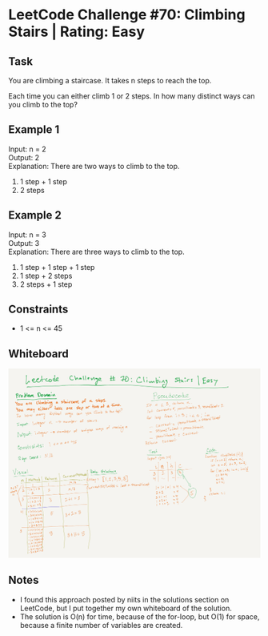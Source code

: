 # LeetCode Challenge #70: Climbing Stairs | Rating: Easy

## Task

You are climbing a staircase. It takes n steps to reach the top.

Each time you can either climb 1 or 2 steps. In how many distinct ways can you climb to the top?

## Example 1

Input: n = 2  
Output: 2  
Explanation: There are two ways to climb to the top.

1. 1 step + 1 step
2. 2 steps

## Example 2

Input: n = 3  
Output: 3  
Explanation: There are three ways to climb to the top.

1. 1 step + 1 step + 1 step
2. 1 step + 2 steps
3. 2 steps + 1 step

## Constraints

- 1 <= n <= 45

## Whiteboard

![Whiteboard of the solution](./climbing-stairs-whiteboard.png)

## Notes

- I found this approach posted by niits in the solutions section on LeetCode, but I put together my own whiteboard of the solution.
- The solution is O(n) for time, because of the for-loop, but O(1) for space, because a finite number of variables are created.
